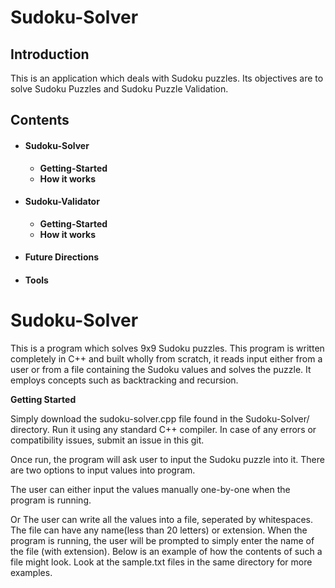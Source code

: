 # Sudoku-Solver

## Introduction

This is an application which deals with Sudoku puzzles. Its objectives are to solve Sudoku Puzzles and Sudoku Puzzle Validation.

## Contents

* #### Sudoku-Solver
  * **Getting-Started**
  * **How it works**
* #### Sudoku-Validator
  * **Getting-Started**
  * **How it works**
* #### Future Directions
* #### Tools


# Sudoku-Solver

This is a program which solves 9x9 Sudoku puzzles. This program is written completely in C++ and built wholly from scratch, it reads input either from a user or from a file containing the Sudoku values and solves the puzzle. It employs concepts such as backtracking and recursion.

**Getting Started**

Simply download the sudoku-solver.cpp file found in the Sudoku-Solver/ directory. Run it using any standard C++ compiler. In case of any errors or compatibility issues, submit an issue in this git.

Once run, the program will ask user to input the Sudoku puzzle into it. There are two options to input values into program.

The user can either input the values manually one-by-one when the program is running.

Or The user can write all the values into a file, seperated by whitespaces. The file can have any name(less than 20 letters) or extension. When the program is running, the user will be prompted to simply enter the name of the file (with extension). Below is an example of how the contents of such a file might look. Look at the sample.txt files in the same directory for more examples.



